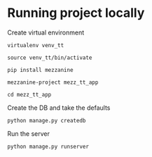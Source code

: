 # Running project locally

Create virtual environment

    virtualenv venv_tt
    
    source venv_tt/bin/activate
    
    pip install mezzanine
    
    mezzanine-project mezz_tt_app
    
    cd mezz_tt_app

Create the DB and take the defaults

    python manage.py createdb

Run the server

    python manage.py runserver

